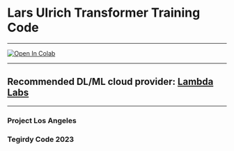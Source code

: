 # Lars Ulrich Transformer Training Code

***

[![Open In Colab][colab-badge]][colab-notebook2]

[colab-notebook2]: <https://colab.research.google.com/github/asigalov61/Lars-Ulrich-Transformer/blob/main/Training-Code/Lars_Ulrich_Transformer_Maker.ipynb>
[colab-badge]: <https://colab.research.google.com/assets/colab-badge.svg>

***

## Recommended DL/ML cloud provider: [Lambda Labs](https://lambdalabs.com/)

***

### Project Los Angeles
### Tegirdy Code 2023
